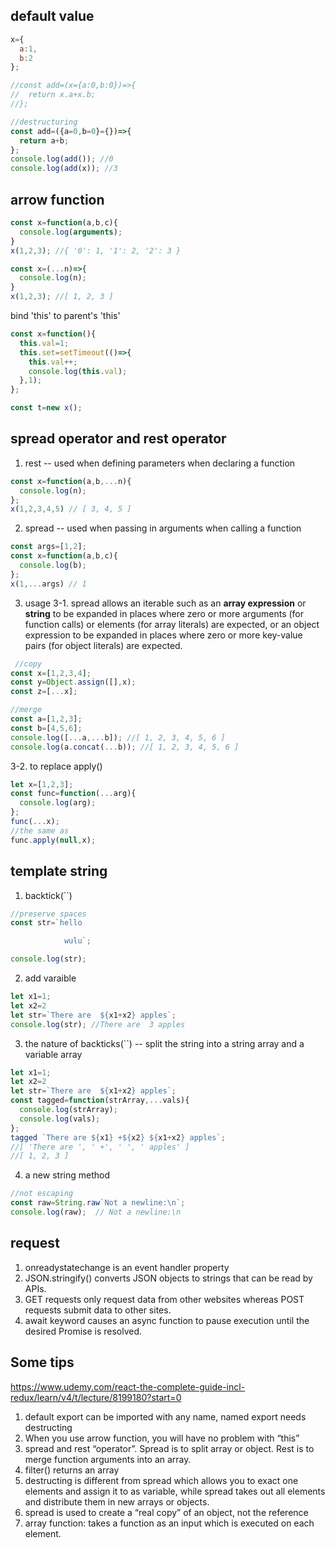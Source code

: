 ## default value
```javascript
x={
  a:1,
  b:2
};

//const add=(x={a:0,b:0})=>{
//  return x.a+x.b;
//};

//destructuring
const add=({a=0,b=0}={})=>{
  return a+b;
};
console.log(add()); //0
console.log(add(x)); //3

```

## arrow function
```javascript
const x=function(a,b,c){
  console.log(arguments);
}
x(1,2,3); //{ '0': 1, '1': 2, '2': 3 }

```
```javascript
const x=(...n)=>{
  console.log(n);
}
x(1,2,3); //[ 1, 2, 3 ]

```
bind 'this' to parent's 'this'
```javascript
const x=function(){
  this.val=1;
  this.set=setTimeout(()=>{
    this.val++;
    console.log(this.val);
  },1);
};

const t=new x();

```
## spread operator and rest operator

1. rest -- used when defining parameters when declaring a function

```javascript
const x=function(a,b,...n){
  console.log(n);
};
x(1,2,3,4,5) // [ 3, 4, 5 ]
```

2. spread -- used when passing in arguments when calling a function

```javascript
const args=[1,2];
const x=function(a,b,c){
  console.log(b);
};
x(1,...args) // 1

```

3. usage
3-1. spread allows an iterable such as an **array expression** or **string** to be expanded in places where zero or more arguments (for function calls) or elements (for array literals) are expected, or an object expression to be expanded in places where zero or more key-value pairs (for object literals) are expected.
```javascript
 //copy
const x=[1,2,3,4];
const y=Object.assign([],x);
const z=[...x];

//merge
const a=[1,2,3];
const b=[4,5,6];
console.log([...a,...b]); //[ 1, 2, 3, 4, 5, 6 ]
console.log(a.concat(...b)); //[ 1, 2, 3, 4, 5, 6 ]

```
3-2. to replace apply()
```javascript
let x=[1,2,3];
const func=function(...arg){
  console.log(arg);
};
func(...x);
//the same as
func.apply(null,x);

```


## template string 
1.  backtick(``)
```javascript
//preserve spaces
const str=`hello

            wulu`;

console.log(str);

```
2. add varaible
```javascript
let x1=1;
let x2=2
let str=`There are  ${x1+x2} apples`;
console.log(str); //There are  3 apples

```
3. the nature of backticks(``) -- split the string into a string array and a variable array
```javascript
let x1=1;
let x2=2
let str=`There are  ${x1+x2} apples`;
const tagged=function(strArray,...vals){
  console.log(strArray);
  console.log(vals);
};
tagged `There are ${x1} +${x2} ${x1+x2} apples`;
//[ 'There are ', ' +', ' ', ' apples' ]
//[ 1, 2, 3 ]
```

4. a new string method
```javascript
//not escaping
const raw=String.raw`Not a newline:\n`;
console.log(raw);  // Not a newline:\n
```



## request
1. onreadystatechange is an event handler property 
2. JSON.stringify() converts JSON objects to strings that can be read by APIs.
3. GET requests only request data from other websites whereas POST requests submit data to other sites.
4. await keyword causes an async function to pause execution until the desired Promise is resolved.


## Some tips

https://www.udemy.com/react-the-complete-guide-incl-redux/learn/v4/t/lecture/8199180?start=0

1. default export can be imported with any name, named export needs destructing
2. When you use arrow function, you will have no problem with “this”
3. spread and rest “operator”. Spread is to split array or object. Rest is to merge function arguments into an array.
4. filter() returns an array
5. destructing is different from spread which allows you to exact one elements and assign it to as variable, while spread takes out all elements and distribute them in new arrays or objects.
6. spread is used to create a “real copy” of an object, not the reference
7. array function: takes a function as an input which is executed on each element.
